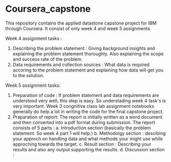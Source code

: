 # Coursera_capstone
This repository contains the applied datastone capstone project for IBM through Coursera.
It consist of only week 4 and week 5 assignments.

Week 4 assignment tasks :
1. Describing the problem statement : Giving background insights and explaining the problem statement thoroughly. Also explaining the scope and success rate of the problem.
2. Data requirements and collection sources : What data is required accoring to the problem statement and explaining how data will get you to the solution.

Week 5 assignment tasks: 
1. Preparation of code : If problem statement and data requirements are understood very well, this step is easy. So understading week 4 task's is very important. Week 3 congnitive class lab assignment notebooks generally do help a lot in writing the code for the final capstone project.
2. Praparation of report: The report is initially written as a word document and then converted into a pdf format during submission. The report consists of 5 parts : 
    a. Introduction section (basically the problem statement. So week 4 part 1 will help.)
    b. Methodolgy section : descibing your approch on handling data and what methods your might use while approching towards the target.
    c. Result section : Describing your results and also any output supporting the results.
    d. Discussion section : 
